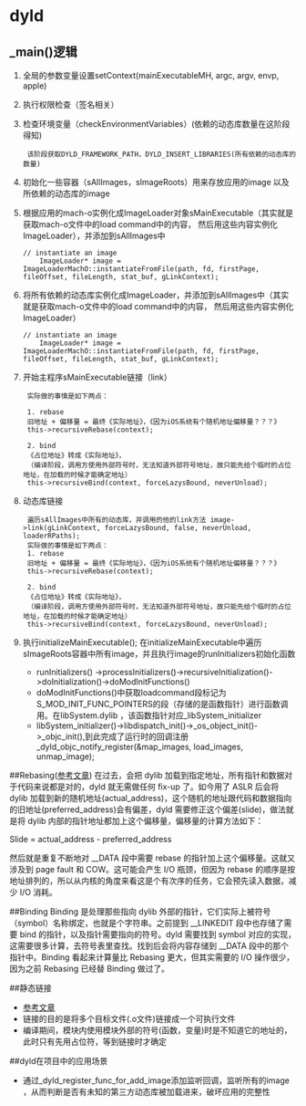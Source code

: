 # dyld
## _main()逻辑
1. 全局的参数变量设置setContext(mainExecutableMH, argc, argv, envp, apple)
2. 执行权限检查（签名相关）
3. 检查环境变量（checkEnvironmentVariables）(依赖的动态库数量在这阶段得知)
	
		该阶段获取DYLD_FRAMEWORK_PATH，DYLD_INSERT_LIBRARIES(所有依赖的动态库的数量)
4. 初始化一些容器（sAllImages，sImageRoots）用来存放应用的image 以及所依赖的动态库的image
5. 根据应用的mach-o实例化成ImageLoader对象sMainExecutable（其实就是获取mach-o文件中的load command中的内容，
	然后用这些内容实例化ImageLoader），并添加到sAllImages中
	
	```
	// instantiate an image
		ImageLoader* image = ImageLoaderMachO::instantiateFromFile(path, fd, firstPage, fileOffset, fileLength, stat_buf, gLinkContext);
	```
	
6.  将所有依赖的动态库实例化成ImageLoader，并添加到sAllImages中（其实就是获取mach-o文件中的load command中的内容，
	然后用这些内容实例化ImageLoader）
	
	```
	// instantiate an image
		ImageLoader* image = ImageLoaderMachO::instantiateFromFile(path, fd, firstPage, fileOffset, fileLength, stat_buf, gLinkContext);
	```
7. 开始主程序sMainExecutable链接（link） 

		实际做的事情是如下两点：
		
		1. rebase
		旧地址 + 偏移量 = 最终《实际地址》，《因为iOS系统有个随机地址偏移量？？？》
		this->recursiveRebase(context);
			  
		2. bind
		《占位地址》转成《实际地址》，
		（编译阶段，调用方使用外部符号时，无法知道外部符号地址，故只能先给个临时的占位地址，在加载的时候才能确定地址）
		this->recursiveBind(context, forceLazysBound, neverUnload);

8. 动态库链接
	
		遍历sAllImages中所有的动态库，并调用的他的link方法 image->link(gLinkContext, forceLazysBound, false, neverUnload, loaderRPaths);
		实际做的事情是如下两点：
		1. rebase
		旧地址 + 偏移量 = 最终《实际地址》，《因为iOS系统有个随机地址偏移量？？？》
		this->recursiveRebase(context);
			  
		2. bind
		《占位地址》转成《实际地址》，
		（编译阶段，调用方使用外部符号时，无法知道外部符号地址，故只能先给个临时的占位地址，在加载的时候才能确定地址）
		this->recursiveBind(context, forceLazysBound, neverUnload);


9. 执行initializeMainExecutable(); 在initializeMainExecutable中遍历sImageRoots容器中所有image，并且执行image的runInitializers初始化函数
	* runInitializers() ->processInitializers()->recursiveInitialization()->doInitialization()->doModInitFunctions()
	* doModInitFunctions()中获取loadcommand段标记为S_MOD_INIT_FUNC_POINTERS的段（存储的是函数指针）进行函数调用。在libSystem.dylib ，该函数指针对应_libSystem_initializer
	* libSystem_initializer()->libdispatch_init()->_os_object_init()->_objc_init(),到此完成了运行时的回调注册_dyld_objc_notify_register(&map_images, load_images, unmap_image);



##Rebasing([参考文章](http://yulingtianxia.com/blog/2016/10/30/Optimizing-App-Startup-Time/))
在过去，会把 dylib 加载到指定地址，所有指针和数据对于代码来说都是对的，dyld 就无需做任何 fix-up 了。如今用了 ASLR 后会将 dylib 加载到新的随机地址(actual_address)，这个随机的地址跟代码和数据指向的旧地址(preferred_address)会有偏差，dyld 需要修正这个偏差(slide)，做法就是将 dylib 内部的指针地址都加上这个偏移量，偏移量的计算方法如下：

Slide = actual_address - preferred_address

然后就是重复不断地对 __DATA 段中需要 rebase 的指针加上这个偏移量。这就又涉及到 page fault 和 COW。这可能会产生 I/O 瓶颈，但因为 rebase 的顺序是按地址排列的，所以从内核的角度来看这是个有次序的任务，它会预先读入数据，减少 I/O 消耗。

##Binding
Binding 是处理那些指向 dylib 外部的指针，它们实际上被符号（symbol）名称绑定，也就是个字符串。之前提到 __LINKEDIT 段中也存储了需要 bind 的指针，以及指针需要指向的符号。dyld 需要找到 symbol 对应的实现，这需要很多计算，去符号表里查找。找到后会将内容存储到 __DATA 段中的那个指针中。Binding 看起来计算量比 Rebasing 更大，但其实需要的 I/O 操作很少，因为之前 Rebasing 已经替 Binding 做过了。

##静态链接
* [参考文章](https://juejin.cn/post/6844903912198127623)
* 链接的目的是将多个目标文件(.o文件)链接成一个可执行文件 
* 编译期间，模块内使用模块外部的符号(函数，变量)时是不知道它的地址的，此时只有先用占位符，等到链接时才确定

##dyld在项目中的应用场景
* 通过_dyld_register_func_for_add_image添加监听回调，监听所有的image ，从而判断是否有未知的第三方动态库被加载进来，破坏应用的完整性
